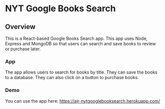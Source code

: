 # NYT Google Books Search

## Overview

This is a React-based Google Books Search app. This app uses Node, Express and MongoDB so that users can search and save books to review or purchase later.

### App

The app allows users to search for books by title.  They can save the books to a database.  They can also click on a button to purchase books.

### Demo
You can use the app here: https://ajr-nytgooglebooksearch.herokuapp.com/